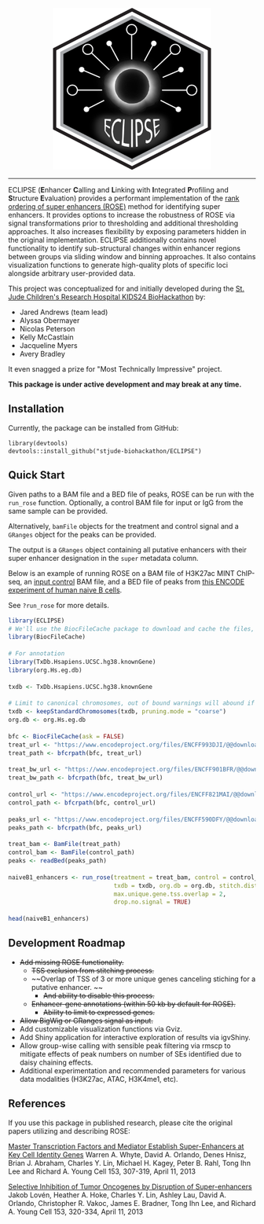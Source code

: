 <p align="center" width="100%">
    <img src="inst/logo/ECLIPSE_Hex.png" alt="ECLIPSE" height="330">
</p>

---

ECLIPSE (**E**nhancer **C**alling and **L**inking with **I**ntegrated **P**rofiling and **S**tructure **E**valuation) provides a performant 
implementation of the [rank ordering of super enhancers (ROSE)](http://younglab.wi.mit.edu/super_enhancer_code.html) method for identifying super enhancers.
It provides options to increase the robustness of ROSE via signal transformations prior to thresholding and additional thresholding approaches.
It also increases flexibility by exposing parameters hidden in the original implementation.
ECLIPSE additionally contains novel functionality to identify sub-structural changes within enhancer regions between groups via sliding window and binning approaches.
It also contains visualization functions to generate high-quality plots of specific loci alongside arbitrary user-provided data.

This project was conceptualized for and initially developed during the [St. Jude Children's Research Hospital KIDS24 BioHackathon](https://github.com/stjude-biohackathon) by:
- Jared Andrews (team lead)
- Alyssa Obermayer
- Nicolas Peterson
- Kelly McCastlain
- Jacqueline Myers
- Avery Bradley

It even snagged a prize for "Most Technically Impressive" project.

**This package is under active development and may break at any time.**

## Installation

Currently, the package can be installed from GitHub:

```
library(devtools)
devtools::install_github("stjude-biohackathon/ECLIPSE")
```

## Quick Start

Given paths to a BAM file and a BED file of peaks, ROSE can be run with the `run_rose` function.
Optionally, a control BAM file for input or IgG from the same sample can be provided.

Alternatively, `bamFile` objects for the treatment and control signal and a `GRanges` object for the peaks can be provided.

The output is a `GRanges` object containing all putative enhancers with their super enhancer designation in the `super` metadata column.

Below is an example of running ROSE on a BAM file of H3K27ac MINT ChIP-seq, an [input control](https://www.encodeproject.org/experiments/ENCSR056PPJ/) BAM file, and a BED file of peaks from [this ENCODE experiment of human naive B cells](https://www.encodeproject.org/experiments/ENCSR660EVU/).

See `?run_rose` for more details.

```r
library(ECLIPSE)
# We'll use the BiocFileCache package to download and cache the files, which will take a few minutes the first time they're used.
library(BiocFileCache)

# For annotation
library(TxDb.Hsapiens.UCSC.hg38.knownGene)
library(org.Hs.eg.db)

txdb <- TxDb.Hsapiens.UCSC.hg38.knownGene

# Limit to canonical chromosomes, out of bound warnings will abound if not done
txdb <- keepStandardChromosomes(txdb, pruning.mode = "coarse")
org.db <- org.Hs.eg.db

bfc <- BiocFileCache(ask = FALSE)
treat_url <- "https://www.encodeproject.org/files/ENCFF993DJI/@@download/ENCFF993DJI.bam"
treat_path <- bfcrpath(bfc, treat_url)

treat_bw_url <- "https://www.encodeproject.org/files/ENCFF901BFR/@@download/ENCFF901BFR.bigWig"
treat_bw_path <- bfcrpath(bfc, treat_bw_url)

control_url <- "https://www.encodeproject.org/files/ENCFF821MAI/@@download/ENCFF821MAI.bam"
control_path <- bfcrpath(bfc, control_url)

peaks_url <- "https://www.encodeproject.org/files/ENCFF590DFY/@@download/ENCFF590DFY.bed.gz"
peaks_path <- bfcrpath(bfc, peaks_url)

treat_bam <- BamFile(treat_path)
control_bam <- BamFile(control_path)
peaks <- readBed(peaks_path)

naiveB1_enhancers <- run_rose(treatment = treat_bam, control = control_bam, peaks = peaks,
                              txdb = txdb, org.db = org.db, stitch.distance = 12500, tss.exclusion.distance = 2500,
                              max.unique.gene.tss.overlap = 2,
                              drop.no.signal = TRUE)

head(naiveB1_enhancers)
```

## Development Roadmap

- ~~Add missing ROSE functionality.~~
  - ~~TSS exclusion from stitching process.~~
  - ~~Overlap of TSS of 3 or more unique genes canceling stiching for a putative enhancer. ~~
    - ~~And ability to disable this process.~~
  - ~~Enhancer-gene annotations (within 50 kb by default for ROSE).~~
    - ~~Ability to limit to expressed genes.~~
- ~~Allow BigWig or GRanges signal as input.~~
- Add customizable visualization functions via Gviz.
- Add Shiny application for interactive exploration of results via igvShiny.
- Allow group-wise calling with sensible peak filtering via rmscp to mitigate effects of peak numbers on number of SEs identified due to daisy chaining effects.
- Additional experimentation and recommended parameters for various data modalities (H3K27ac, ATAC, H3K4me1, etc).

## References

If you use this package in published research, please cite the original papers utilizing and describing ROSE:

[Master Transcription Factors and Mediator Establish Super-Enhancers at Key Cell Identity Genes](http://www.cell.com/abstract/S0092-8674(13)00392-9)
Warren A. Whyte, David A. Orlando, Denes Hnisz, Brian J. Abraham, Charles Y. Lin, Michael H. Kagey, Peter B. Rahl, Tong Ihn Lee and Richard A. Young
Cell 153, 307-319, April 11, 2013

[Selective Inhibition of Tumor Oncogenes by Disruption of Super-enhancers](http://www.cell.com/abstract/S0092-8674(13)00393-0)
Jakob Lovén, Heather A. Hoke, Charles Y. Lin, Ashley Lau, David A. Orlando, Christopher R. Vakoc, James E. Bradner, Tong Ihn Lee, and Richard A. Young
Cell 153, 320-334, April 11, 2013
